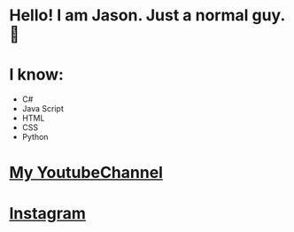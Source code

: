 # Hello! I am Jason. Just a normal guy. 👀

# I know:
 - C# 
 - Java Script
 - HTML 
 - CSS 
 - Python

# [My YoutubeChannel](https://www.youtube.com/channel/UCZHtyPpAKaesRH9CLfKwVEw)

# [Instagram](https://www.instagram.com/antoni.wojcieszyk/)
